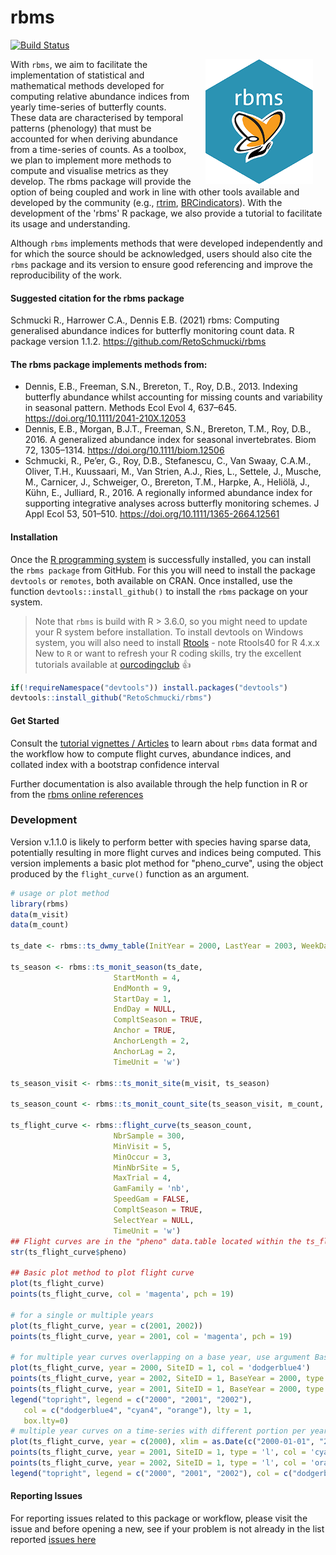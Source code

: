 # rbms

<!-- badges: start -->
[![Build Status](https://app.travis-ci.com/RetoSchmucki/rbms.svg?branch=master)](https://app.travis-ci.com/RetoSchmucki/rbms)
<!-- badges: end -->

<img style="float: right;" src="rbmshexOR200.png" hspace="20">

With `rbms`, we aim to facilitate the implementation of statistical and mathematical methods developed for computing relative abundance indices from yearly time-series of butterfly counts. These data are characterised by temporal patterns (phenology) that must be accounted for when deriving abundance from a time-series of counts.  As a toolbox, we plan to implement more methods to compute and visualise metrics as they develop. The rbms package will provide the option of being coupled and work in line with other tools available and developed by the community (e.g., [rtrim](https://cran.r-project.org/web/packages/rtrim/), [BRCindicators](https://github.com/BiologicalRecordsCentre/BRCindicators)). With the development of the 'rbms' R package, we also provide a tutorial to facilitate its usage and understanding.

Although `rbms` implements methods that were developed independently and for which the source should be acknowledged, users should also cite the `rbms` package and its version to ensure good referencing and improve the reproducibility of the work.

#### Suggested citation for the rbms package

Schmucki R., Harrower C.A.,  Dennis E.B. (2021) rbms: Computing generalised abundance indices for butterfly monitoring count data. R package version 1.1.2. https://github.com/RetoSchmucki/rbms

#### The rbms package implements methods from:

- Dennis, E.B., Freeman, S.N., Brereton, T., Roy, D.B., 2013. Indexing butterfly abundance whilst accounting for missing counts and variability in seasonal pattern. Methods Ecol Evol 4, 637–645. https://doi.org/10.1111/2041-210X.12053
- Dennis, E.B., Morgan, B.J.T., Freeman, S.N., Brereton, T.M., Roy, D.B., 2016. A generalized abundance index for seasonal invertebrates. Biom 72, 1305–1314. https://doi.org/10.1111/biom.12506
- Schmucki, R., Pe’er, G., Roy, D.B., Stefanescu, C., Van Swaay, C.A.M., Oliver, T.H., Kuussaari, M., Van Strien, A.J., Ries, L., Settele, J., Musche, M., Carnicer, J., Schweiger, O., Brereton, T.M., Harpke, A., Heliölä, J., Kühn, E., Julliard, R., 2016. A regionally informed abundance index for supporting integrative analyses across butterfly monitoring schemes. J Appl Ecol 53, 501–510. https://doi.org/10.1111/1365-2664.12561

#### Installation

Once the [R programming system](https://cran.r-project.org/) is successfully installed, you can install the `rbms package` from GitHub. For this you will need to install the package `devtools` or `remotes`, both available on CRAN. Once installed, use the function `devtools::install_github()` to install the `rbms` package on your system.

> Note that `rbms` is build with R > 3.6.0, so you might need to update your R system before installation.
> To install devtools on Windows system, you will also need to install [Rtools](https://cran.r-project.org/bin/windows/Rtools/) - note Rtools40 for R 4.x.x
> New to `R` or want to refresh your R coding skills, try the excellent tutorials available at [ourcodingclub](https://ourcodingclub.github.io/) :thumbsup:

```R
if(!requireNamespace("devtools")) install.packages("devtools")
devtools::install_github("RetoSchmucki/rbms")
```

#### Get Started

Consult the [tutorial vignettes / Articles](https://retoschmucki.github.io/rbms/articles/Get_Started_1.html) to learn about `rbms` data format and the workflow how to compute flight curves, abundance indices, and collated index with a bootstrap confidence interval

Further documentation is also available through the help function in R or from the [rbms online references](https://retoschmucki.github.io/rbms/reference/index.html)

### Development

Version v.1.1.0 is likely to perform better with species having sparse data, potentially resulting in more flight curves and indices being computed. This version implements a basic plot method for "pheno_curve", using the object produced by the `flight_curve()` function as an argument.

 ```R
 # usage or plot method
library(rbms)
data(m_visit)
data(m_count)

ts_date <- rbms::ts_dwmy_table(InitYear = 2000, LastYear = 2003, WeekDay1 = 'monday')

ts_season <- rbms::ts_monit_season(ts_date,
                        StartMonth = 4,
                        EndMonth = 9, 
                        StartDay = 1,
                        EndDay = NULL,
                        CompltSeason = TRUE,
                        Anchor = TRUE,
                        AnchorLength = 2,
                        AnchorLag = 2,
                        TimeUnit = 'w')

ts_season_visit <- rbms::ts_monit_site(m_visit, ts_season)

ts_season_count <- rbms::ts_monit_count_site(ts_season_visit, m_count, sp = 2)

ts_flight_curve <- rbms::flight_curve(ts_season_count, 
                        NbrSample = 300,
                        MinVisit = 5,
                        MinOccur = 3,
                        MinNbrSite = 5,
                        MaxTrial = 4,
                        GamFamily = 'nb',
                        SpeedGam = FALSE,
                        CompltSeason = TRUE,
                        SelectYear = NULL,
                        TimeUnit = 'w')
## Flight curves are in the "pheno" data.table located within the ts_flight_curve result that is a list
str(ts_flight_curve$pheno)

## Basic plot method to plot flight curve
plot(ts_flight_curve)
points(ts_flight_curve, col = 'magenta', pch = 19)

 # for a single or multiple years
plot(ts_flight_curve, year = c(2001, 2002))
points(ts_flight_curve, year = 2001, col = 'magenta', pch = 19)

# for multiple year curves overlapping on a base year, use argument BaseYear
plot(ts_flight_curve, year = 2000, SiteID = 1, col = 'dodgerblue4')
points(ts_flight_curve, year = 2002, SiteID = 1, BaseYear = 2000, type = 'l', col = 'cyan4')
points(ts_flight_curve, year = 2001, SiteID = 1, BaseYear = 2000, type = 'l', col = 'orange')
legend("topright", legend = c("2000", "2001", "2002"), 
    col = c("dodgerblue4", "cyan4", "orange"), lty = 1,
    box.lty=0)
# multiple year curves on a time-series with different portion per year, use xlim
plot(ts_flight_curve, year = c(2000), xlim = as.Date(c("2000-01-01", "2002-12-30"), format = "%Y-%m-%d"), SiteID = 1, col = 'dodgerblue4') 
points(ts_flight_curve, year = 2001, SiteID = 1, type = 'l', col = 'cyan4') 
points(ts_flight_curve, year = 2002, SiteID = 1, type = 'l', col = 'orange') 
legend("topright", legend = c("2000", "2001", "2002"), col = c("dodgerblue4", "cyan4", "orange"), lty = 1, box.lty=0)

 ```
#### Reporting Issues

For reporting issues related to this package or workflow, please visit the issue and before opening a new, see if your problem is not already in the list reported [issues here](https://github.com/RetoSchmucki/rbms/issues)
